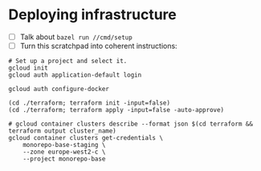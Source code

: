 # Deploying infrastructure

 - [ ] Talk about `bazel run //cmd/setup`
 - [ ] Turn this scratchpad into coherent instructions:

```
# Set up a project and select it.
gcloud init
gcloud auth application-default login

gcloud auth configure-docker

(cd ./terraform; terraform init -input=false)
(cd ./terraform; terraform apply -input=false -auto-approve)

# gcloud container clusters describe --format json $(cd terraform && terraform output cluster_name)
gcloud container clusters get-credentials \
    monorepo-base-staging \
    --zone europe-west2-c \
    --project monorepo-base
```
